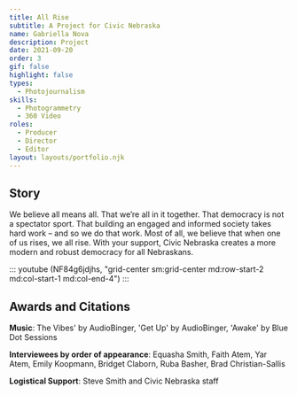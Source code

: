 ```yaml
---
title: All Rise
subtitle: A Project for Civic Nebraska
name: Gabriella Nova
description: Project
date: 2021-09-20
order: 3
gif: false
highlight: false
types:
  - Photojournalism
skills:
  - Photogrammetry
  - 360 Video
roles:
  - Producer
  - Director
  - Editor
layout: layouts/portfolio.njk
---
```


<copy-wrap class="grid-center sm:grid-center md:row-start-2 md:col-start-4 md:col-end-6">

## Story

We believe all means all. That we’re all in it together. That democracy is not a spectator sport. That building an engaged and informed society takes hard work – and so we do that work. Most of all, we believe that when one of us rises, we all rise. With your support, Civic Nebraska creates a more modern and robust democracy for all Nebraskans.

</copy-wrap>

::: youtube (NF84g6jdjhs, "grid-center sm:grid-center md:row-start-2 md:col-start-1 md:col-end-4") :::

<copy-wrap class="grid-center sm:grid-center md:grid-center">

## Awards and Citations

**Music**: The Vibes' by AudioBinger, 'Get Up' by AudioBinger, 'Awake' by Blue Dot Sessions 

**Interviewees by order of appearance**: Equasha Smith, Faith Atem, Yar Atem, Emily Koopmann, Bridget Claborn, Ruba Basher, Brad Christian-Sallis 

**Logistical Support**: Steve Smith and Civic Nebraska staff

</copy-wrap>
